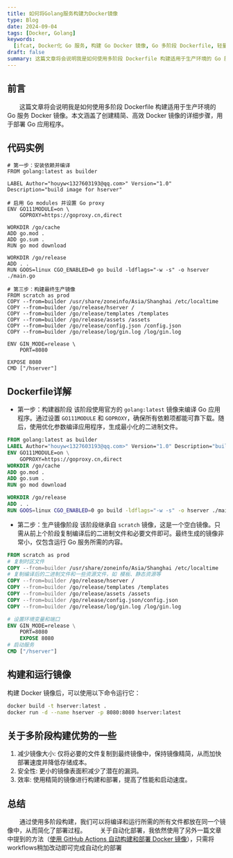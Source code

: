 ```yaml
---
title: 如何将Golang服务构建为Docker镜像
type: Blog
date: 2024-09-04
tags: [Docker, Golang]
keywords:
  [ifcat, Docker化 Go 服务, 构建 Go Docker 镜像, Go 多阶段 Dockerfile, 轻量级 Go Docker 镜像]
draft: false
summary: 这篇文章将会说明我是如何使用多阶段 Dockerfile 构建适用于生产环境的 Go 服务 Docker 镜像。本文涵盖了创建精简、高效 Docker 镜像的详细步骤，用于部署 Go 应用程序。
---
```

## 前言

&emsp;&emsp;这篇文章将会说明我是如何使用多阶段 Dockerfile 构建适用于生产环境的 Go 服务 Docker 镜像。本文涵盖了创建精简、高效 Docker 镜像的详细步骤，用于部署 Go 应用程序。

<TOCInline toc={props.toc} exclude="Overview" toHeading={3} />

## 代码实例

```Dockerfile:Dockerfile
# 第一步：安装依赖并编译
FROM golang:latest as builder

LABEL Author="houyw<1327603193@qq.com>" Version="1.0" Description="build image for hserver"

# 启用 Go modules 并设置 Go proxy
ENV GO111MODULE=on \
    GOPROXY=https://goproxy.cn,direct

WORKDIR /go/cache
ADD go.mod .
ADD go.sum .
RUN go mod download

WORKDIR /go/release
ADD . .
RUN GOOS=linux CGO_ENABLED=0 go build -ldflags="-w -s" -o hserver ./main.go

# 第三步：构建最终生产镜像
FROM scratch as prod
COPY --from=builder /usr/share/zoneinfo/Asia/Shanghai /etc/localtime
COPY --from=builder /go/release/hserver /
COPY --from=builder /go/release/templates /templates
COPY --from=builder /go/release/assets /assets
COPY --from=builder /go/release/config.json /config.json
COPY --from=builder /go/release/log/gin.log /log/gin.log

ENV GIN_MODE=release \
    PORT=8080

EXPOSE 8080
CMD ["/hserver"]
```

## Dockerfile详解

- 第一步：构建器阶段
  该阶段使用官方的 `golang:latest` 镜像来编译 Go 应用程序。通过设置 `GO111MODULE` 和 `GOPROXY`，确保所有依赖项都能可靠下载。随后，使用优化参数编译应用程序，生成最小化的二进制文件。

```Dockerfile
FROM golang:latest as builder
LABEL Author="houyw<1327603193@qq.com>" Version="1.0" Description="build image for hserver"
ENV GO111MODULE=on \
    GOPROXY=https://goproxy.cn,direct
WORKDIR /go/cache
ADD go.mod .
ADD go.sum .
RUN go mod download

WORKDIR /go/release
ADD . .
RUN GOOS=linux CGO_ENABLED=0 go build -ldflags="-w -s" -o hserver ./main.go
```

- 第二步：生产镜像阶段
  该阶段继承自 `scratch` 镜像，这是一个空白镜像。只需从前上个阶段复制编译后的二进制文件和必要文件即可。最终生成的镜像非常小，仅包含运行 Go 服务所需的内容。

```Dockerfile
FROM scratch as prod
# 复制时区文件
COPY --from=builder /usr/share/zoneinfo/Asia/Shanghai /etc/localtime
# 复制编译后的二进制文件和一些资源文件，如 模板、静态资源等
COPY --from=builder /go/release/hserver /
COPY --from=builder /go/release/templates /templates
COPY --from=builder /go/release/assets /assets
COPY --from=builder /go/release/config.json/config.json
COPY --from=builder /go/release/log/gin.log /log/gin.log

# 设置环境变量和端口
ENV GIN_MODE=release \
    PORT=8080
    EXPOSE 8080
# 启动服务
CMD ["/hserver"]
```

## 构建和运行镜像

构建 Docker 镜像后，可以使用以下命令运行它：

```bash
docker build -t hserver:latest .
docker run -d --name hserver -p 8080:8080 hserver:latest
```

## 关于多阶段构建优势的一些

1. 减少镜像大小: 仅将必要的文件复制到最终镜像中，保持镜像精简，从而加快部署速度并降低存储成本。
2. 安全性: 更小的镜像表面积减少了潜在的漏洞。
3. 效率: 使用精简的镜像进行构建和部署，提高了性能和启动速度。

## 总结

&emsp;&emsp;通过使用多阶段构建，我们可以将编译和运行所需的所有文件都放在同一个镜像中，从而简化了部署过程。
&emsp;&emsp;关于自动化部署，我依然使用了另外一篇文章中提到的方法（[使用 GitHub Actions 自动构建和部署 Docker 镜像](/blog/github-actions-deploy-blog-to-server-docker)），只需将workflows稍加改动即可完成自动化的部署
